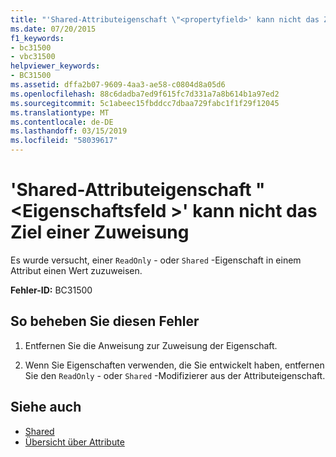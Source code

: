 ```yaml
---
title: "'Shared-Attributeigenschaft \"<propertyfield>' kann nicht das Ziel einer Zuweisung"
ms.date: 07/20/2015
f1_keywords:
- bc31500
- vbc31500
helpviewer_keywords:
- BC31500
ms.assetid: dffa2b07-9609-4aa3-ae58-c0804d8a05d6
ms.openlocfilehash: 88c6dadba7ed9f615fc7d331a7a8b614b1a97ed2
ms.sourcegitcommit: 5c1abeec15fbddcc7dbaa729fabc1f1f29f12045
ms.translationtype: MT
ms.contentlocale: de-DE
ms.lasthandoff: 03/15/2019
ms.locfileid: "58039617"
---
```

# <a name="shared-attribute-property-propertyfield-cannot-be-the-target-of-an-assignment"></a>'Shared-Attributeigenschaft "\<Eigenschaftsfeld >' kann nicht das Ziel einer Zuweisung
Es wurde versucht, einer `ReadOnly` - oder `Shared` -Eigenschaft in einem Attribut einen Wert zuzuweisen.  
  
 **Fehler-ID:** BC31500  
  
## <a name="to-correct-this-error"></a>So beheben Sie diesen Fehler  
  
1.  Entfernen Sie die Anweisung zur Zuweisung der Eigenschaft.  
  
2.  Wenn Sie Eigenschaften verwenden, die Sie entwickelt haben, entfernen Sie den `ReadOnly` - oder `Shared` -Modifizierer aus der Attributeigenschaft.  
  
## <a name="see-also"></a>Siehe auch

- [Shared](../../visual-basic/language-reference/modifiers/shared.md)
- [Übersicht über Attribute](~/docs/visual-basic/programming-guide/concepts/attributes/index.md)
